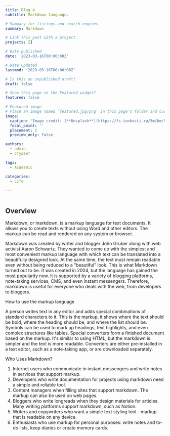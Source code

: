 ```yaml
---
title: Blog 4
subtitle: Markdown language.

# Summary for listings and search engines
summary: Markdown

# Link this post with a project
projects: []

# Date published
date: '2023-03-16T00:00:00Z'

# Date updated
lastmod: '2023-03-16T00:00:00Z'

# Is this an unpublished draft?
draft: false

# Show this page in the Featured widget?
featured: false

# Featured image
# Place an image named `featured.jpg/png` in this page's folder and customize its options here.
image:
  caption: 'Image credit: [**Unsplash**](https://fs.tonkosti.ru/5m/bm/5mbmdt1bmeosgo8so044koko4.jpg)'
  focal_point: ''
  placement: 2
  preview_only: false

authors:
  - admin
  - Студент

tags:
  - Academic 

categories:
  - Life
  
---
```


```python
```

## Overview

Markdown, or markdown, is a markup language for text documents. It allows you to create texts without using Word and other editors. The markup can be read and rendered on any system or browser.

Markdown was created by writer and blogger John Gruber along with web activist Aaron Schwartz. They wanted to come up with the simplest and most convenient markup language with which text can be translated into a beautifully designed look. At the same time, the text must remain readable even without being reduced to a “beautiful” look. This is what Markdown turned out to be. It was created in 2004, but the language has gained the most popularity now. It is supported by a variety of blogging platforms, note-taking services, CMS, and even instant messengers. Therefore, markdown is useful for everyone who deals with the web, from developers to bloggers.


How to use the markup language

A person writes text in any editor and adds special combinations of standard characters to it. This is the markup, it shows where the text should be bold, where the heading should be, and where the list should be. Symbols can be used to mark up headings, text highlights, and even complex structures like tables. Special converters form a finished document based on the markup. It's similar to using HTML, but the markdown is simpler and the text is more readable. Converters are either pre-installed in a text editor, such as a note-taking app, or are downloaded separately.

Who Uses Markdown?

1. Internet users who communicate in instant messengers and write notes in services that support markup.
2. Developers who write documentation for projects using markdown need a simple and reliable tool.
3. Content managers when filling sites that support markdown. The markup can also be used on web pages.
4. Bloggers who write longreads when they design materials for articles. Many writing platforms support markdown, such as Notion.
5. Writers and copywriters who want a simple text styling tool - markup that is readable on any device.
6. Enthusiasts who use markup for personal purposes: write notes and to-do lists, keep diaries or create memory cards.

